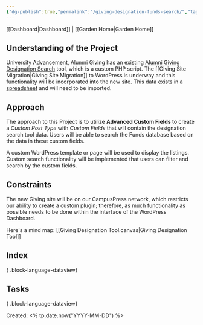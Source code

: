 ```yaml
---
{"dg-publish":true,"permalink":"/giving-designation-funds-search/","tags":["WordPress","work"],"noteIcon":"","created":"2025-02-19T08:57:45.856-08:00","updated":"2025-02-19T20:44:42.095-08:00"}
---
```


[[Dashboard\|Dashboard]] | [[Garden Home\|Garden Home]]

## Understanding of the Project
University Advancement, Alumni Giving has an existing [Alumni Giving Designation Search](https://designationsearch.ucsc.edu/search-designations/index.php) tool, which is a custom PHP script. The [[Giving Site Migration\|Giving Site Migration]] to WordPress is underway and this functionality will be incorporated into the new site. This data exists in a [spreadsheet](https://docs.google.com/spreadsheets/d/1v4mE2ffp2JCcmtBz4rYCke_ZX-y15Rok/edit?usp=sharing&ouid=103689770236599533068&rtpof=true&sd=true) and will need to be imported.
## Approach
The approach to this Project is to utilize **Advanced Custom Fields** to create a *Custom Post Type* with *Custom Fields* that will contain the designation search tool data. Users will be able to search the Funds database based on the data in these custom fields.

A custom WordPress template or page will be used to display the listings. Custom search functionality will be implemented that users can filter and search by the custom fields.
## Constraints
The new Giving site will be on our CampusPress network, which restricts our ability to create a custom plugin; therefore, as much functionality as possible needs to be done within the interface of the WordPress Dashboard.

Here's a mind map: [[Giving Designation Tool.canvas|Giving Designation Tool]]

## Index 


{ .block-language-dataview}

## Tasks


{ .block-language-dataview}

Created: <% tp.date.now("YYYY-MM-DD") %>